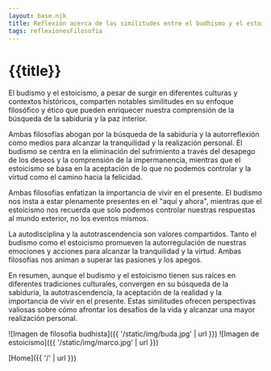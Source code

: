 ```yaml
---
layout: base.njk
title: Reflexión acerca de las similitudes entre el budhismo y el estoicismo 
tags: reflexionesFilosofia
---
```


# {{title}}


El budismo y el estoicismo, a pesar de surgir en diferentes culturas y contextos históricos, comparten notables similitudes en su enfoque filosófico y ético que pueden enriquecer nuestra comprensión de la búsqueda de la sabiduría y la paz interior.

Ambas filosofías abogan por la búsqueda de la sabiduría y la autorreflexión como medios para alcanzar la tranquilidad y la realización personal. El budismo se centra en la eliminación del sufrimiento a través del desapego de los deseos y la comprensión de la impermanencia, mientras que el estoicismo se basa en la aceptación de lo que no podemos controlar y la virtud como el camino hacia la felicidad.

Ambas filosofías enfatizan la importancia de vivir en el presente. El budismo nos insta a estar plenamente presentes en el "aquí y ahora", mientras que el estoicismo nos recuerda que solo podemos controlar nuestras respuestas al mundo exterior, no los eventos mismos.

La autodisciplina y la autotrascendencia son valores compartidos. Tanto el budismo como el estoicismo promueven la autorregulación de nuestras emociones y acciones para alcanzar la tranquilidad y la virtud. Ambas filosofías nos animan a superar las pasiones y los apegos.

En resumen, aunque el budismo y el estoicismo tienen sus raíces en diferentes tradiciones culturales, convergen en su búsqueda de la sabiduría, la autotrascendencia, la aceptación de la realidad y la importancia de vivir en el presente. Estas similitudes ofrecen perspectivas valiosas sobre cómo afrontar los desafíos de la vida y alcanzar una mayor realización personal.

![Imagen de filosofia budhista]({{ '/static/img/buda.jpg' | url }})
![Imagen de estoicismo]({{ '/static/img/marco.jpg' | url }})


[Home]({{ '/' | url }})
